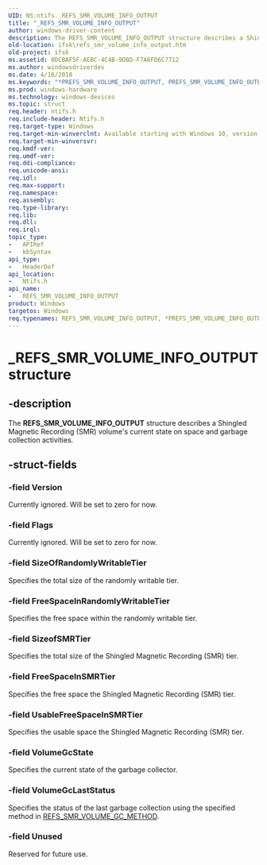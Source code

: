 ```yaml
---
UID: NS:ntifs._REFS_SMR_VOLUME_INFO_OUTPUT
title: "_REFS_SMR_VOLUME_INFO_OUTPUT"
author: windows-driver-content
description: The REFS_SMR_VOLUME_INFO_OUTPUT structure describes a Shingled Magnetic Recording (SMR) volume's current state on space and garbage collection activities.
old-location: ifsk\refs_smr_volume_info_output.htm
old-project: ifsk
ms.assetid: 0DCBAF5F-AEBC-4C4B-9DBD-F7A6FD6C7712
ms.author: windowsdriverdev
ms.date: 4/16/2018
ms.keywords: "*PREFS_SMR_VOLUME_INFO_OUTPUT, PREFS_SMR_VOLUME_INFO_OUTPUT, PREFS_SMR_VOLUME_INFO_OUTPUT structure pointer [Installable File System Drivers], REFS_SMR_VOLUME_INFO_OUTPUT, REFS_SMR_VOLUME_INFO_OUTPUT structure [Installable File System Drivers], _REFS_SMR_VOLUME_INFO_OUTPUT, ifsk.refs_smr_volume_info_output, ntifs/PREFS_SMR_VOLUME_INFO_OUTPUT, ntifs/REFS_SMR_VOLUME_INFO_OUTPUT"
ms.prod: windows-hardware
ms.technology: windows-devices
ms.topic: struct
req.header: ntifs.h
req.include-header: Ntifs.h
req.target-type: Windows
req.target-min-winverclnt: Available starting with Windows 10, version 1709.
req.target-min-winversvr: 
req.kmdf-ver: 
req.umdf-ver: 
req.ddi-compliance: 
req.unicode-ansi: 
req.idl: 
req.max-support: 
req.namespace: 
req.assembly: 
req.type-library: 
req.lib: 
req.dll: 
req.irql: 
topic_type:
-	APIRef
-	kbSyntax
api_type:
-	HeaderDef
api_location:
-	Ntifs.h
api_name:
-	REFS_SMR_VOLUME_INFO_OUTPUT
product: Windows
targetos: Windows
req.typenames: REFS_SMR_VOLUME_INFO_OUTPUT, *PREFS_SMR_VOLUME_INFO_OUTPUT
---
```


# _REFS_SMR_VOLUME_INFO_OUTPUT structure


## -description


The <b>REFS_SMR_VOLUME_INFO_OUTPUT</b> structure describes a Shingled Magnetic Recording (SMR) volume's  current  state on space and garbage collection activities.


## -struct-fields




### -field Version

Currently ignored.  Will be set to zero for now.  


### -field Flags

Currently ignored. Will be set to zero for now.


### -field SizeOfRandomlyWritableTier

Specifies the total size of the randomly writable tier.


### -field FreeSpaceInRandomlyWritableTier

Specifies the free space within the randomly writable tier.


### -field SizeofSMRTier

Specifies the total size of the Shingled Magnetic Recording (SMR) tier.


### -field FreeSpaceInSMRTier

Specifies the free space the Shingled Magnetic Recording (SMR) tier.


### -field UsableFreeSpaceInSMRTier

Specifies the usable space the Shingled Magnetic Recording (SMR) tier.


### -field VolumeGcState

Specifies the current state of the garbage collector.


### -field VolumeGcLastStatus

Specifies the status of the last garbage collection using the specified method in <a href="https://msdn.microsoft.com/6C58EFD4-B5F9-4E2B-AF76-E9614218E0DC">REFS_SMR_VOLUME_GC_METHOD</a>.


### -field Unused

Reserved for future use.

